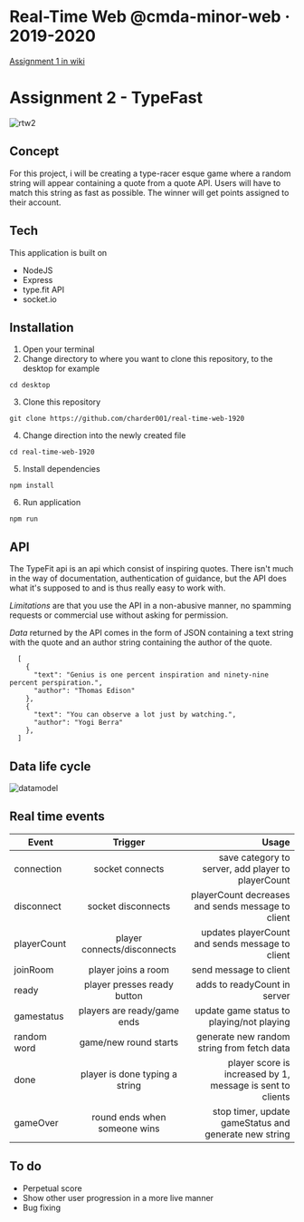 # Real-Time Web @cmda-minor-web · 2019-2020
[Assignment 1 in wiki](https://github.com/charder001/real-time-web-1920/wiki)

# Assignment 2 - TypeFast
![rtw2](https://user-images.githubusercontent.com/43436118/82026127-98baec00-9692-11ea-8314-847b3704aed4.PNG)


## Concept
For this project, i will be creating a type-racer esque game where a random string will appear containing a quote from a quote API. Users will have to match this string as fast as possible. The winner will get points assigned to their account.

## Tech
This application is built on
* NodeJS
* Express
* type.fit API
* socket.io

## Installation
1. Open your terminal
2. Change directory to where you want to clone this repository, to the desktop for example

`cd desktop` 

3. Clone this repository

`git clone https://github.com/charder001/real-time-web-1920`

4. Change direction into the newly created file

`cd real-time-web-1920`

5. Install dependencies

`npm install`

6. Run application

`npm run`

## API
The TypeFit api is an api which consist of inspiring quotes. There isn't much in the way of documentation, authentication of guidance, but the API does what it's supposed to and is thus really easy to work with.

*Limitations* are that you use the API in a non-abusive manner, no spamming requests or commercial use without asking for permission.

*Data* returned by the API comes in the form of JSON containing a text string with the quote and an author string containing the author of the quote.

      [
        {
          "text": "Genius is one percent inspiration and ninety-nine percent perspiration.",
          "author": "Thomas Edison"
        },
        {
          "text": "You can observe a lot just by watching.",
          "author": "Yogi Berra"
        },
      ]

## Data life cycle
![datamodel](https://user-images.githubusercontent.com/43436118/82027049-f4d24000-9693-11ea-9998-15199d3b0dc9.png)

## Real time events
| Event        | Trigger           | Usage  |
| ------------- |:-------------:| -----:|
| connection   |  socket connects | save category to server, add player to playerCount |
| disconnect      |   socket disconnects    | playerCount decreases and sends message to client |
| playerCount | player connects/disconnects  | updates playerCount and sends message to client  |
| joinRoom | player joins a room    | send message to client  |
| ready | player presses ready button    | adds to readyCount in server |
| gamestatus | players are ready/game ends    | update game status to playing/not playing  |
| random word | game/new round starts  | generate new random string from fetch data  |
| done | player is done typing a string  | player score is increased by 1, message is sent to clients  |
| gameOver | round ends when someone wins  | stop timer, update gameStatus and generate new string  |


## To do
* Perpetual score
* Show other user progression in a more live manner
* Bug fixing



<!-- Add a link to your live demo in Github Pages 🌐-->

<!-- ☝️ replace this description with a description of your own work -->

<!-- replace the code in the /docs folder with your own, so you can showcase your work with GitHub Pages 🌍 -->

<!-- Add a nice image here at the end of the week, showing off your shiny frontend 📸 -->

<!-- Maybe a table of contents here? 📚 -->

<!-- How about a section that describes how to install this project? 🤓 -->

<!-- ...but how does one use this project? What are its features 🤔 -->

<!-- What external data source is featured in your project and what are its properties 🌠 -->

<!-- This would be a good place for your data life cycle ♻️-->

<!-- Maybe a checklist of done stuff and stuff still on your wishlist? ✅ -->

<!-- How about a license here? 📜  -->

[rubric]: https://docs.google.com/spreadsheets/d/e/2PACX-1vSd1I4ma8R5mtVMyrbp6PA2qEInWiOialK9Fr2orD3afUBqOyvTg_JaQZ6-P4YGURI-eA7PoHT8TRge/pubhtml
